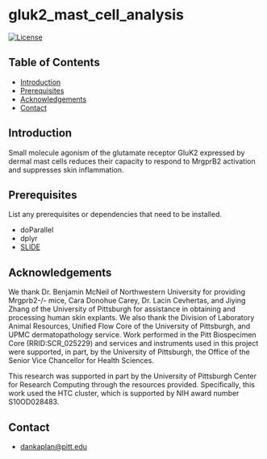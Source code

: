 # gluk2_mast_cell_analysis
[![License](https://img.shields.io/badge/license-MIT-blue.svg)](LICENSE)

## Table of Contents

- [Introduction](#Introduction)
- [Prerequisites](#Prerequisites)
- [Acknowledgements](#Acknowledgements)
- [Contact](#Contact)
<!-- - [Features](#features)
- [Installation](#installation)
- [Usage](#usage)
- [Examples](#examples) -->
<!-- - [Contributing](#contributing) -->

## Introduction

Small molecule agonism of the glutamate receptor GluK2 expressed by dermal mast cells reduces their capacity to respond to MrgprB2 activation and suppresses skin inflammation.

## Prerequisites

List any prerequisites or dependencies that need to be installed.

- doParallel
- dplyr
- [SLIDE](https://github.com/jishnu-lab/SLIDE)

## Acknowledgements
We thank Dr. Benjamin McNeil of Northwestern University for providing Mrgprb2-/- mice, Cara Donohue Carey, Dr. Lacin Cevhertas, and Jiying Zhang of the University of Pittsburgh for assistance in obtaining and processing human skin explants. We also thank the Division of Laboratory Animal Resources, Unified Flow Core of the University of Pittsburgh, and UPMC dermatopathology service. Work performed in the Pitt Biospecimen Core (RRID:SCR_025229) and services and instruments used in this project were supported, in part, by the University of Pittsburgh, the Office of the Senior Vice Chancellor for Health Sciences.

This research was supported in part by the University of Pittsburgh Center for Research Computing through the resources provided. Specifically, this work used the HTC cluster, which is supported by NIH award number S10OD028483.

## Contact
- dankaplan@pitt.edu

